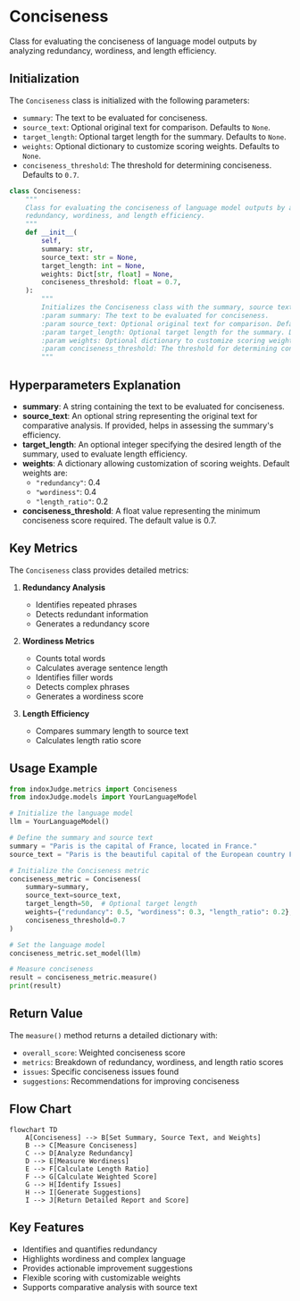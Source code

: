 # Conciseness

Class for evaluating the conciseness of language model outputs by analyzing redundancy, wordiness, and length efficiency.

## Initialization

The `Conciseness` class is initialized with the following parameters:

- `summary`: The text to be evaluated for conciseness.
- `source_text`: Optional original text for comparison. Defaults to `None`.
- `target_length`: Optional target length for the summary. Defaults to `None`.
- `weights`: Optional dictionary to customize scoring weights. Defaults to `None`.
- `conciseness_threshold`: The threshold for determining conciseness. Defaults to `0.7`.

```python
class Conciseness:
    """
    Class for evaluating the conciseness of language model outputs by analyzing
    redundancy, wordiness, and length efficiency.
    """
    def __init__(
        self,
        summary: str,
        source_text: str = None,
        target_length: int = None,
        weights: Dict[str, float] = None,
        conciseness_threshold: float = 0.7,
    ):
        """
        Initializes the Conciseness class with the summary, source text, and evaluation settings.
        :param summary: The text to be evaluated for conciseness.
        :param source_text: Optional original text for comparison. Defaults to None.
        :param target_length: Optional target length for the summary. Defaults to None.
        :param weights: Optional dictionary to customize scoring weights. Defaults to None.
        :param conciseness_threshold: The threshold for determining conciseness. Defaults to 0.7.
        """
```

## Hyperparameters Explanation

- **summary**: A string containing the text to be evaluated for conciseness.
- **source_text**: An optional string representing the original text for comparative analysis. If provided, helps in assessing the summary's efficiency.
- **target_length**: An optional integer specifying the desired length of the summary, used to evaluate length efficiency.
- **weights**: A dictionary allowing customization of scoring weights. Default weights are:
  - `"redundancy"`: 0.4
  - `"wordiness"`: 0.4
  - `"length_ratio"`: 0.2
- **conciseness_threshold**: A float value representing the minimum conciseness score required. The default value is 0.7.

## Key Metrics

The `Conciseness` class provides detailed metrics:

1. **Redundancy Analysis**

   - Identifies repeated phrases
   - Detects redundant information
   - Generates a redundancy score

2. **Wordiness Metrics**

   - Counts total words
   - Calculates average sentence length
   - Identifies filler words
   - Detects complex phrases
   - Generates a wordiness score

3. **Length Efficiency**
   - Compares summary length to source text
   - Calculates length ratio score

## Usage Example

```python
from indoxJudge.metrics import Conciseness
from indoxJudge.models import YourLanguageModel

# Initialize the language model
llm = YourLanguageModel()

# Define the summary and source text
summary = "Paris is the capital of France, located in France."
source_text = "Paris is the beautiful capital of the European country France, situated in Western Europe."

# Initialize the Conciseness metric
conciseness_metric = Conciseness(
    summary=summary,
    source_text=source_text,
    target_length=50,  # Optional target length
    weights={"redundancy": 0.5, "wordiness": 0.3, "length_ratio": 0.2},  # Optional custom weights
    conciseness_threshold=0.7
)

# Set the language model
conciseness_metric.set_model(llm)

# Measure conciseness
result = conciseness_metric.measure()
print(result)
```

## Return Value

The `measure()` method returns a detailed dictionary with:

- `overall_score`: Weighted conciseness score
- `metrics`: Breakdown of redundancy, wordiness, and length ratio scores
- `issues`: Specific conciseness issues found
- `suggestions`: Recommendations for improving conciseness

## Flow Chart

```mermaid
flowchart TD
    A[Conciseness] --> B[Set Summary, Source Text, and Weights]
    B --> C[Measure Conciseness]
    C --> D[Analyze Redundancy]
    D --> E[Measure Wordiness]
    E --> F[Calculate Length Ratio]
    F --> G[Calculate Weighted Score]
    G --> H[Identify Issues]
    H --> I[Generate Suggestions]
    I --> J[Return Detailed Report and Score]

```

## Key Features

- Identifies and quantifies redundancy
- Highlights wordiness and complex language
- Provides actionable improvement suggestions
- Flexible scoring with customizable weights
- Supports comparative analysis with source text
